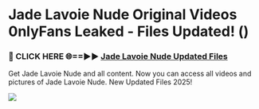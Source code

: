 # Jade Lavoie Nude Original Videos 0nlyFans Leaked - Files Updated! ()

<h3>🔴 CLICK HERE 🌐==►► <a href="https://tinyurl.com/2p9ay9w9" rel="nofollow">Jade Lavoie Nude Updated Files</a></h3>

Get Jade Lavoie Nude and all content. Now you can access all videos and pictures of Jade Lavoie Nude. New Updated Files 2025!

[![](https://i.imgur.com/KQgVmj3.gif)](https://tinyurl.com/2p9ay9w9)
